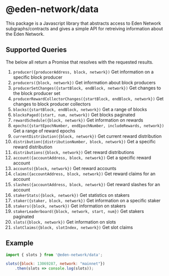 # @eden-network/data

This package is a Javascript library that abstracts access to Eden Network subgraphs/contracts and gives a simple API for retreiving information about the Eden Network.

## Supported Queries

The below all return a Promise that resolves with the requested results.

1. `producer({producerAddress, block, network})` Get information on a specific block producer
2. `producers({block, network})` Get information about block producers
3. `producerSetChanges({startBlock, endBlock, network})` Get changes to the block producer set
4. `producerRewardCollectorChanges({startBlock, endBlock, network})` Get changes to block producer collectors
5. `blocks({startBlock, endBlock, network})` Get a range of blocks
6. `blocksPaged({start, num, network})` Get blocks paginated 
7. `rewardSchedule({block, network})` Get information on rewards
8. `epochs({startEpochNumber, endEpochNumber, includeRewards, network})` Get a range of reward epochs
9. `currentDistribution({block, network})` Get current reward distribution
10. `distribution({distributionNumber, block, network})` Get a specific reward distribution
11. `distributions({block, network})` Get reward distributions
12. `account({accountAddress, block, network})` Get a specific reward account
13. `accounts({block, network})` Get reward accounts
14. `claims({accountAddress, block, network})` Get reward claims for an account
15. `slashes({accountAddress, block, network})` Get reward slashes for an account
16. `stakerStats({block, network})` Get statistics on stakers
17. `staker({staker, block, network})` Get information on a specific staker
18. `stakers({block, network})` Get information on stakers
19. `stakerLeaderboard({block, network, start, num})` Get stakers paginated
20. `slots({block, network})` Get information on slots
21. `slotClaims({block, slotIndex, network})` Get slot claims
## Example

```javascript
import { slots } from '@eden-network/data';

slots({block: 13069287, network: "mainnet"})
    .then(slots => console.log(slots));
```
